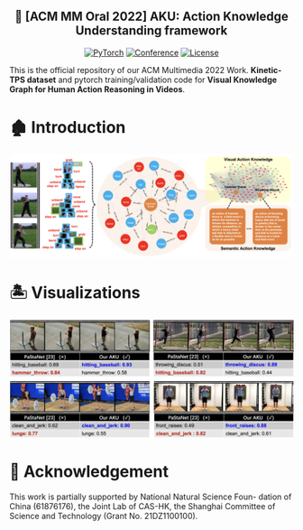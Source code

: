 <div align="center">

## 🚀 [ACM MM  Oral  2022] **AKU**: Action Knowledge Understanding framework

<a href="https://pytorch.org/get-started/locally/"><img alt="PyTorch" src="https://img.shields.io/badge/PyTorch-ee4c2c?logo=pytorch&logoColor=white"></a>
[![Conference](https://img.shields.io/badge/ACM%20MM-2022-orange)](https://2022.acmmm.org/)
[![License](https://img.shields.io/badge/license-Apache%202-blue)](https://github.com/nku-shengzheliu/SER30K/blob/main/LICENSE)

</div>

This is the official repository of our ACM Multimedia 2022 Work.
**Kinetic-TPS dataset** and pytorch training/validation code for **Visual Knowledge Graph for Human Action Reasoning in Videos**.



# 🏚️ Introduction
![teaser](img/framework.png)



# 🏝️ Visualizations
![teaser](img/vis.png)




# 🏰 Acknowledgement
This work is partially supported by National Natural Science Foun-
dation of China (61876176), the Joint Lab of CAS-HK, the Shanghai
Committee of Science and Technology (Grant No. 21DZ1100100).
